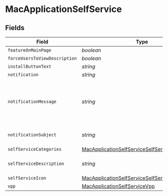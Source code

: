 # MacApplicationSelfService


## Fields

| Field                                                                                                                     | Type                                                                                                                      | Required                                                                                                                  | Description                                                                                                               | Example                                                                                                                   |
| ------------------------------------------------------------------------------------------------------------------------- | ------------------------------------------------------------------------------------------------------------------------- | ------------------------------------------------------------------------------------------------------------------------- | ------------------------------------------------------------------------------------------------------------------------- | ------------------------------------------------------------------------------------------------------------------------- |
| `featureOnMainPage`                                                                                                       | *boolean*                                                                                                                 | :heavy_minus_sign:                                                                                                        | N/A                                                                                                                       |                                                                                                                           |
| `forceUsersToViewDescription`                                                                                             | *boolean*                                                                                                                 | :heavy_minus_sign:                                                                                                        | N/A                                                                                                                       |                                                                                                                           |
| `installButtonText`                                                                                                       | *string*                                                                                                                  | :heavy_minus_sign:                                                                                                        | N/A                                                                                                                       | Install                                                                                                                   |
| `notification`                                                                                                            | *string*                                                                                                                  | :heavy_minus_sign:                                                                                                        | N/A                                                                                                                       |                                                                                                                           |
| `notificationMessage`                                                                                                     | *string*                                                                                                                  | :heavy_minus_sign:                                                                                                        | N/A                                                                                                                       | You can install TextWrangler by clicking this link or going to Self Service                                               |
| `notificationSubject`                                                                                                     | *string*                                                                                                                  | :heavy_minus_sign:                                                                                                        | N/A                                                                                                                       | TextWrangler is Available to Install                                                                                      |
| `selfServiceCategories`                                                                                                   | [MacApplicationSelfServiceSelfServiceCategories](../../models/shared/macapplicationselfserviceselfservicecategories.md)[] | :heavy_minus_sign:                                                                                                        | N/A                                                                                                                       |                                                                                                                           |
| `selfServiceDescription`                                                                                                  | *string*                                                                                                                  | :heavy_minus_sign:                                                                                                        | N/A                                                                                                                       | Installs the TextWrangler application                                                                                     |
| `selfServiceIcon`                                                                                                         | [MacApplicationSelfServiceSelfServiceIcon](../../models/shared/macapplicationselfserviceselfserviceicon.md)               | :heavy_minus_sign:                                                                                                        | N/A                                                                                                                       |                                                                                                                           |
| `vpp`                                                                                                                     | [MacApplicationSelfServiceVpp](../../models/shared/macapplicationselfservicevpp.md)                                       | :heavy_minus_sign:                                                                                                        | N/A                                                                                                                       |                                                                                                                           |